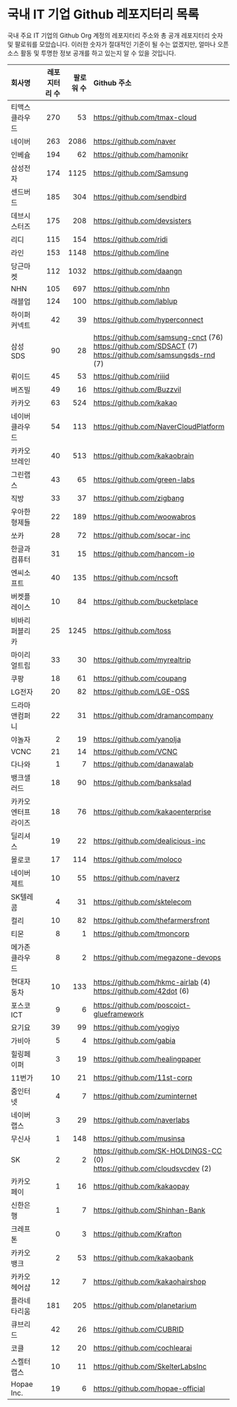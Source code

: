 # 국내 IT 기업 Github 레포지터리 목록
국내 주요 IT 기업의 Github Org 계정의 레포지터리 주소와 총 공개 레포지터리 숫자 및 팔로워를 모았습니다. 이러한 숫자가 절대적인 기준이 될 수는 없겠지만, 얼마나 오픈 소스 활동 및 투명한 정보 공개를 하고 있는지 알 수 있을 것입니다.

<!-- MARKDOWN_TABLE(GITHUB): START -->

| **회사명** | **레포지터리 수** | **팔로워 수** | **Github 주소** |
|:---|---:|---:|:---|
| 티맥스클라우드 | 270 | 53 | https://github.com/tmax-cloud |
| 네이버 | 263 | 2086 | https://github.com/naver |
| 인베슘 | 194 | 62 | https://github.com/hamonikr |
| 삼성전자 | 174 | 1125 | https://github.com/Samsung |
| 센드버드 | 185 | 304 | https://github.com/sendbird |
| 데브시스터즈 | 175 | 208 | https://github.com/devsisters |
| 리디 | 115 | 154 | https://github.com/ridi |
| 라인 | 153 | 1148 | https://github.com/line |
| 당근마켓 | 112 | 1032 | https://github.com/daangn |
| NHN | 105 | 697 | https://github.com/nhn |
| 래블업 | 124 | 100 | https://github.com/lablup |
| 하이퍼커넥트 | 42 | 39 | https://github.com/hyperconnect |
| 삼성SDS | 90 | 28 | https://github.com/samsung-cnct (76)<br />https://github.com/SDSACT (7)<br />https://github.com/samsungsds-rnd (7) |
| 뤼이드 | 45 | 53 | https://github.com/riiid |
| 버즈빌 | 49 | 16 | https://github.com/Buzzvil |
| 카카오 | 63 | 524 | https://github.com/kakao |
| 네이버클라우드 | 54 | 113 | https://github.com/NaverCloudPlatform |
| 카카오브레인 | 40 | 513 | https://github.com/kakaobrain |
| 그린랩스 | 43 | 65 | https://github.com/green-labs |
| 직방 | 33 | 37 | https://github.com/zigbang |
| 우아한형제들 | 22 | 189 | https://github.com/woowabros |
| 쏘카 | 28 | 72 | https://github.com/socar-inc |
| 한글과컴퓨터 | 31 | 15 | https://github.com/hancom-io |
| 엔씨소프트 | 40 | 135 | https://github.com/ncsoft |
| 버켓플레이스 | 10 | 84 | https://github.com/bucketplace |
| 비바리퍼블리카 | 25 | 1245 | https://github.com/toss |
| 마이리얼트립 | 33 | 30 | https://github.com/myrealtrip |
| 쿠팡 | 18 | 61 | https://github.com/coupang |
| LG전자 | 20 | 82 | https://github.com/LGE-OSS |
| 드라마앤컴퍼니 | 22 | 31 | https://github.com/dramancompany |
| 야놀자 | 2 | 19 | https://github.com/yanolja |
| VCNC | 21 | 14 | https://github.com/VCNC |
| 다나와 | 1 | 7 | https://github.com/danawalab |
| 뱅크샐러드 | 18 | 90 | https://github.com/banksalad |
| 카카오엔터프라이즈 | 18 | 76 | https://github.com/kakaoenterprise |
| 딜리셔스 | 19 | 22 | https://github.com/dealicious-inc |
| 몰로코 | 17 | 114 | https://github.com/moloco |
| 네이버제트 | 10 | 55 | https://github.com/naverz |
| SK텔레콤 | 4 | 31 | https://github.com/sktelecom |
| 컬리 | 10 | 82 | https://github.com/thefarmersfront |
| 티몬 | 8 | 1 | https://github.com/tmoncorp |
| 메가존클라우드 | 8 | 2 | https://github.com/megazone-devops |
| 현대자동차 | 10 | 133 | https://github.com/hkmc-airlab (4)<br />https://github.com/42dot (6) |
| 포스코ICT | 9 | 6 | https://github.com/poscoict-glueframework |
| 요기요 | 39 | 99 | https://github.com/yogiyo |
| 가비아 | 5 | 4 | https://github.com/gabia |
| 힐링페이퍼 | 3 | 19 | https://github.com/healingpaper |
| 11번가 | 10 | 21 | https://github.com/11st-corp |
| 줌인터넷 | 4 | 7 | https://github.com/zuminternet |
| 네이버랩스 | 3 | 29 | https://github.com/naverlabs |
| 무신사 | 1 | 148 | https://github.com/musinsa |
| SK | 2 | 2 | https://github.com/SK-HOLDINGS-CC (0)<br />https://github.com/cloudsvcdev (2) |
| 카카오페이 | 1 | 16 | https://github.com/kakaopay |
| 신한은행 | 1 | 7 | https://github.com/Shinhan-Bank |
| 크레프톤 | 0 | 3 | https://github.com/Krafton |
| 카카오뱅크 | 2 | 53 | https://github.com/kakaobank |
| 카카오헤어샵 | 12 | 7 | https://github.com/kakaohairshop |
| 플라네타리움 | 181 | 205 | https://github.com/planetarium |
| 큐브리드 | 42 | 26 | https://github.com/CUBRID |
| 코클 | 12 | 20 | https://github.com/cochlearai |
| 스켈터랩스 | 10 | 11 | https://github.com/SkelterLabsInc |
| Hopae Inc. | 19 | 6 | https://github.com/hopae-official |

<!-- MARKDOWN_TABLE(GITHUB): END -->
